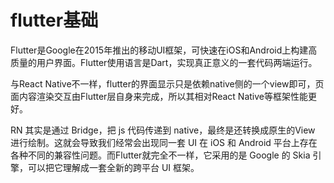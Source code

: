# flutter基础
Flutter是Google在2015年推出的移动UI框架，可快速在iOS和Android上构建高质量的用户界⾯。Flutter使用语言是Dart，实现真正意义的⼀套代码两端运⾏。

与React Native不⼀样，flutter的界面显示只是依赖native侧的⼀个view即可，页面内容渲染交互由Flutter层自身来完成，所以其相对React Native等框架性能更好。

RN 其实是通过 Bridge，把 js 代码传递到 native，最终是还转换成原生的View 进行绘制。这就会导致我们经常会出现同⼀套 UI 在 iOS 和 Android 平台上存在各种不同的兼容性问题。而Flutter就完全不⼀样，它采用的是 Google 的 Skia 引擎，可以把它理解成⼀套全新的跨平台 UI 框架。